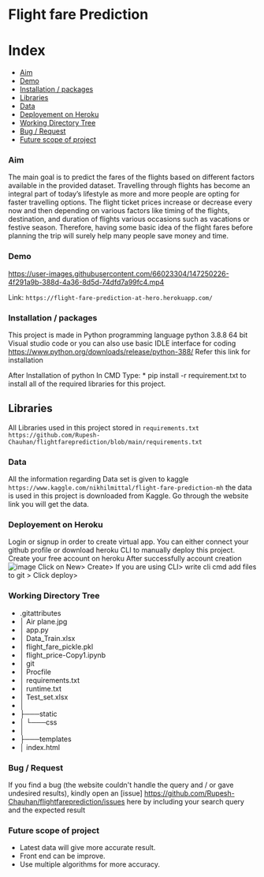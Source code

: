 # Flight fare Prediction


# Index
* [Aim](#aim)
* [Demo](#demo)
* [Installation / packages](#Installation--/--packages)
* [Libraries](#Libraries)
* [Data](#data)
* [Deployement on Heroku](#Deployement-on-Heroku)
* [Working Directory Tree](#Working-Directory-Tree)
* [Bug / Request](#Bug--/--Request)
* [Future scope of project](#Future-scope-of-project)

 ### Aim 
  The main goal is to predict the fares of the flights based on different factors available in the provided dataset.
  Travelling through flights has become an integral part of today’s lifestyle as more and
  more people are opting for faster travelling options. The flight ticket prices increase or
  decrease every now and then depending on various factors like timing of the flights,
  destination, and duration of flights various occasions such as vacations or festive
  season. Therefore, having some basic idea of the flight fares before planning the trip will
  surely help many people save money and time.

### Demo

https://user-images.githubusercontent.com/66023304/147250226-4f291a9b-388d-4a36-8d5d-74dfd7a99fc4.mp4

Link: `https://flight-fare-prediction-at-hero.herokuapp.com/`

### Installation / packages
  This project is made in Python programming language python 3.8.8 64 bit Visual studio code or 
  you can also use basic IDLE interface for coding https://www.python.org/downloads/release/python-388/ Refer this link for installation

  After Installation of python 
  In CMD Type: * pip install -r requirement.txt to install all of the required libraries for this project.

## Libraries
   All Libraries used in this project stored in `requirements.txt`
  `https://github.com/Rupesh-Chauhan/flightfareprediction/blob/main/requirements.txt`
  

### Data
  All the information regarding Data set is given to kaggle `https://www.kaggle.com/nikhilmittal/flight-fare-prediction-mh` 
  the data is used in this project is downloaded from Kaggle.
  Go through the website link you will get the data.

### Deployement on Heroku
  Login or signup in order to create virtual app. You can either connect your github profile or 
  download heroku CLI  to manually deploy this project.
  Create your free account on heroku After successfully account creation 
![image](https://user-images.githubusercontent.com/66023304/145231482-63227ff7-5ff4-4dd1-b747-db145bd1fc36.png) 
  Click on New> Create> If you are using CLI> write cli cmd add files to git > Click deploy>


### Working Directory Tree
* .gitattributes
* │   Air plane.jpg
* │   app.py
* │   Data_Train.xlsx
* │   flight_fare_pickle.pkl
* │   flight_price-Copy1.ipynb
* │   git
* │   Procfile
* │   requirements.txt
* │   runtime.txt
* │   Test_set.xlsx
* │
* ├───static
* │   └───css
* │
* ├───templates
* │       index.html

### Bug / Request
If you find a bug (the website couldn't handle the query and / or gave undesired results), kindly open an [issue]
https://github.com/Rupesh-Chauhan/flightfareprediction/issues here by including your search query and the expected result

### Future scope of project
* Latest data will give more accurate result.
* Front end can be improve.
* Use multiple algorithms for more accuracy.
